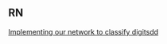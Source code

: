 ## RN
[Implementing our network to classify digitsdd](https://github.com/Jeremy-22/RN/blob/main/Untitled-1.ipynb)
